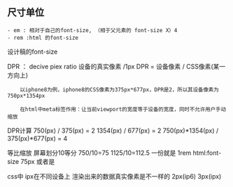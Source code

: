 ## 尺寸单位
    - em : 相对于自己的font-size, （相于父元素的 font-size X）4
    - rem :html 的font-size 

设计稿的font-size


DPR ： decive piex ratio 设备的真实像素 /1px
        DPR = 设备像素 / CSS像素(某一方向上)

        以iphone8为例，iphone8的CSS像素为375px*677px，DPR是2，所以其设备像素为750px*1354px

        在html中meta标签作用：让当前viewport的宽度等于设备的宽度，同时不允许用户手动缩放
DPR计算
  750(px) / 375(px)  = 2
  1354(px) / 677(px) = 2
  750(px)*1354(px) /  375(px)*677(px) = 4


等比缩放
 屏幕划分10等分
  750/10=75
  1125/10=112.5
  一份就是 1rem html:font-size 75px 或者是



css中 ipx在不同设备上 渲染出来的数据真实像素是不一样的 2px(ip6) 3px(ipx)